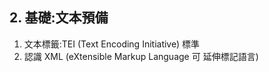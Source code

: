 ## 2. 基礎:文本預備
1. 文本標籤:TEI (Text Encoding Initiative) 標準
1. 認識 XML (eXtensible Markup Language 可 延伸標記語言)
